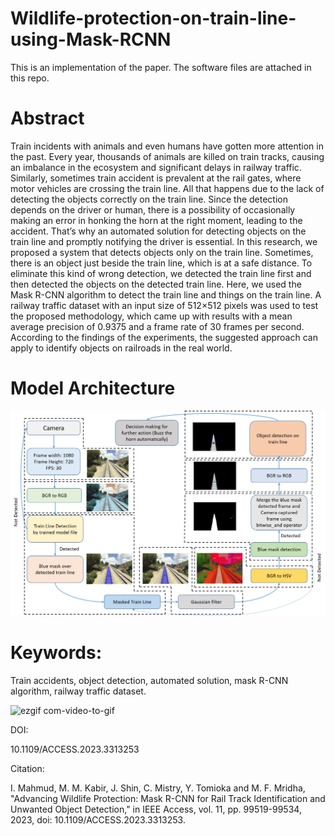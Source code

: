# Wildlife-protection-on-train-line-using-Mask-RCNN

This is an implementation of the paper. The software files are attached in this repo. 

# Abstract

Train incidents with animals and even humans have gotten more attention in the past. Every year, thousands of animals are killed on train tracks, causing an imbalance in the ecosystem and significant delays in railway traffic. Similarly, sometimes train accident is prevalent at the rail gates, where motor vehicles are crossing the train line. All that happens due to the lack of detecting the objects correctly on the train line. Since the detection depends on the driver or human, there is a possibility of occasionally making an error in honking the horn at the right moment, leading to the accident. That’s why an automated solution for detecting objects on the train line and promptly notifying the driver is essential. In this research, we proposed a system that detects objects only on the train line. Sometimes, there is an object just beside the train line, which is at a safe distance. To eliminate this kind of wrong detection, we detected the train line first and then detected the objects on the detected train line. Here, we used the Mask R-CNN algorithm to detect the train line and things on the train line. A railway traffic dataset with an input size of 512×512 pixels was used to test the proposed methodology, which came up with results with a mean average precision of 0.9375 and a frame rate of 30 frames per second. According to the findings of the experiments, the suggested approach can apply to identify objects on railroads in the real world.

# Model Architecture

![image](https://github.com/Istiak-Mahmud/Wildlife-protection-on-train-line-using-Mask-RCNN/blob/main/block%20diagram.png)

# Keywords:

Train accidents, object detection, automated solution, mask R-CNN algorithm, railway
traffic dataset.

![ezgif com-video-to-gif](https://github.com/Istiak-Mahmud/Wildlife-protection-on-train-line-using-Mask-RCNN/assets/63910470/2d9dc6ae-ec84-4b34-8b0b-819fee316239)

DOI:

10.1109/ACCESS.2023.3313253

Citation: 

I. Mahmud, M. M. Kabir, J. Shin, C. Mistry, Y. Tomioka and M. F. Mridha, "Advancing Wildlife Protection: Mask R-CNN for Rail Track Identification and Unwanted Object Detection," in IEEE Access, vol. 11, pp. 99519-99534, 2023, doi: 10.1109/ACCESS.2023.3313253.
